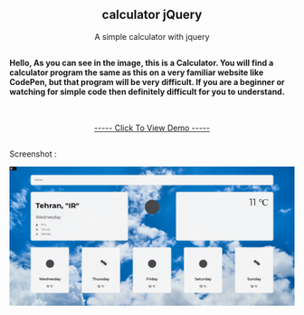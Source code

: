 <h2 align="center">calculator jQuery</h2>
<p align="center">A simple calculator with jquery</p>
<h2></h2>
<div>
    <b>Hello,
As you can see in the image, this is a Calculator. You will find a calculator program the same as this on a very familiar website like CodePen, but that program will be very difficult. If you are a beginner or watching for simple code then definitely difficult for you to understand.

</b>
    </br></br>
</div>
<h2></h2>
<p align="center"><a href="https://kianejad.github.io/calculator-jQuery/">----- Click To View Demo -----</a></p>
<h2></h2>
<p>Screenshot : </p>
<img src="https://github.com/kianejad/weather/blob/master/screen-shot-weather%20.png">
